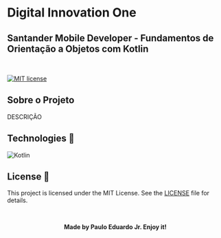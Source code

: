 # Digital Innovation One

## Santander Mobile Developer - Fundamentos de Orientação a Objetos com Kotlin

<br/>

[![MIT license](https://img.shields.io/badge/License-MIT-blue.svg)](https://lbesson.mit-license.org/)

## Sobre o Projeto

DESCRIÇÃO


## Technologies :microscope:

![Kotlin](https://img.shields.io/badge/Kotlin-0095D5?&style=for-the-badge&logo=kotlin&logoColor=white "Kotlin")


## License :memo:

This project is licensed under the MIT License. See the [LICENSE](https://github.com/pauloeduardo2906/digitalinnovation/blob/main/LICENSE "LICENSE") file for details.



<br/>

**<center>Made by Paulo Eduardo Jr. Enjoy it!</center>**
